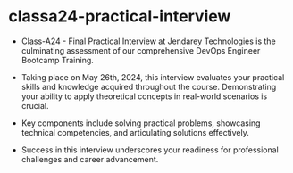 # classa24-practical-interview

- Class-A24 - Final Practical Interview at Jendarey Technologies is the culminating assessment of our comprehensive DevOps Engineer Bootcamp Training. 

- Taking place on May 26th, 2024, this interview evaluates your practical skills and knowledge acquired throughout the course. Demonstrating your ability to apply theoretical concepts in real-world scenarios is crucial. 

- Key components include solving practical problems, showcasing technical competencies, and articulating solutions effectively. 

- Success in this interview underscores your readiness for professional challenges and career advancement.




